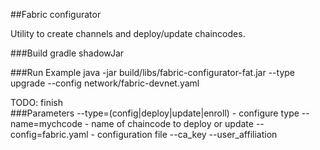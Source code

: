 ##Fabric configurator

Utility to create channels and deploy/update chaincodes.

###Build
    gradle shadowJar

###Run Example
    java -jar build/libs/fabric-configurator-fat.jar --type upgrade --config network/fabric-devnet.yaml
    
TODO: finish    
###Parameters
    --type=(config|deploy|update|enroll) - configure type
    --name=mychcode - name of chaincode to deploy or update
    --config=fabric.yaml - configuration file 
    --ca_key
    --user_affiliation
